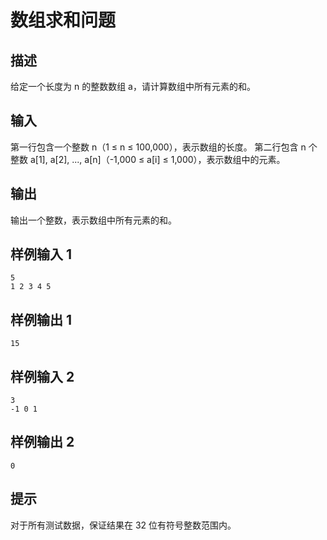 # 数组求和问题

## 描述

给定一个长度为 n 的整数数组 a，请计算数组中所有元素的和。

## 输入

第一行包含一个整数 n（1 ≤ n ≤ 100,000），表示数组的长度。
第二行包含 n 个整数 a[1], a[2], ..., a[n]（-1,000 ≤ a[i] ≤ 1,000），表示数组中的元素。

## 输出

输出一个整数，表示数组中所有元素的和。

## 样例输入 1

```
5
1 2 3 4 5
```

## 样例输出 1

```
15
```

## 样例输入 2

```
3
-1 0 1
```

## 样例输出 2

```
0
```

## 提示

对于所有测试数据，保证结果在 32 位有符号整数范围内。 